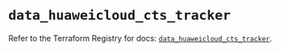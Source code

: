 # `data_huaweicloud_cts_tracker`

Refer to the Terraform Registry for docs: [`data_huaweicloud_cts_tracker`](https://registry.terraform.io/providers/huaweicloud/huaweicloud/1.71.1/docs/data-sources/cts_tracker).
